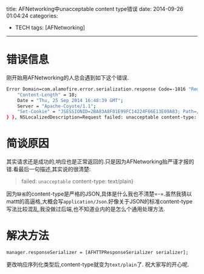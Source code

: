 title: AFNetworking中unacceptable content type错误
date: 2014-09-26 01:04:24
categories:
- TECH
tags: [AFNetworking]
---
# 错误信息
刚开始用AFNetworking的人总会遇到如下这个错误.
```sh
Error Domain=com.alamofire.error.serialization.response Code=-1016 "Request failed: unacceptable content-type: text/plain" UserInfo=0x7a9308f0 {NSErrorFailingURLKey=http://115.29.228.115/ichujian/user/getauthcode?ucoqHKpz0eNTLX8%2FhqK5DFABbackKl0vwW8zP%2FCXOde8IZna3lcunfdPkH7l2IBP, com.alamofire.serialization.response.error.response=<NSHTTPURLResponse: 0x79779eb0> { URL: http://115.29.228.115/ichujian/user/getauthcode?ucoqHKpz0eNTLX8%2FhqK5DFABbackKl0vwW8zP%2FCXOde8IZna3lcunfdPkH7l2IBP } { status code: 200, headers {
    "Content-Length" = 18;
    Date = "Thu, 25 Sep 2014 16:48:39 GMT";
    Server = "Apache-Coyote/1.1";
    "Set-Cookie" = "JSESSIONID=2BA83A8F01E99FC14224F66E13E09A83; Path=/ichujian/; HttpOnly";
} }, NSLocalizedDescription=Request failed: unacceptable content-type: text/plain}
```
# 简谈原因
其实请求还是成功的,响应也是正常返回的.只是因为AFNetworking抬严谨才报的错.看最后一句描述,其实说的很清楚:
> failed: `unacceptable` content-type: text/plain}

因为`缺省`的content-type是严格的JSON,具体是什么我也不清楚=-=.虽然我猜以mattt的高逼格,大概会写`application/Json`.好像关于JSON的标准content-type写法比较混乱,我没做过后端,也不知道业内的是怎么个通用处理方法.

# 解决方法
```
manager.responseSerializer = [AFHTTPResponseSerializer serializer];
```
更改响应序列化类型后,content-type就变为`text/plain`了.
祝大家写的开心呢.